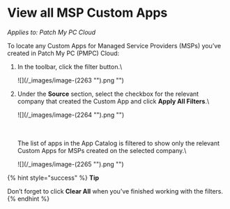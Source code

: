 # View all MSP Custom Apps

_Applies to: Patch My PC Cloud_

To locate any Custom Apps for Managed Service Providers (MSPs) you’ve created in Patch My PC (PMPC) Cloud:

1.  In the toolbar, click the filter button.\\

    !\[]\(/\_images/image-(2263 "").png "")
2.  Under the **Source** section, select the checkbox for the relevant company that created the Custom App and click **Apply All Filters**.\\

    !\[]\(/\_images/image-(2264 "").png "")

    \
    \
    The list of apps in the App Catalog is filtered to show only the relevant Custom Apps for MSPs created on the selected company.\\

    !\[]\(/\_images/image-(2265 "").png "")

{% hint style="success" %}
**Tip**

Don’t forget to click **Clear All** when you’ve finished working with the filters.
{% endhint %}
